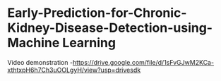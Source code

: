 # Early-Prediction-for-Chronic-Kidney-Disease-Detection-using-Machine Learning

Video demonstration -https://drive.google.com/file/d/1sFvGJwM2KCa-xthtxpH6h7Ch3uOOLgyH/view?usp=drivesdk
